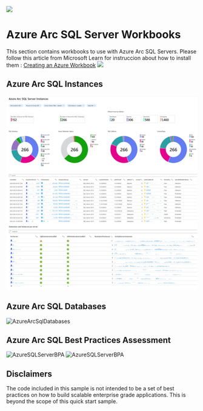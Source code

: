 ![](../../../../media/solutions-microsoft-logo-small.png)

# Azure Arc SQL Server Workbooks
This section contains workbooks to use with Azure Arc SQL Servers. Please follow this article from Microsoft Learn for instruccion about how to install them :
[Creating an Azure Workbook](https://learn.microsoft.com/en-us/azure/azure-monitor/visualize/workbooks-create-workbook#create-a-new-azure-workbook)
![](./img/Dashboard.png)

## Azure Arc SQL Instances

![AzureSqlServerInstances](img/AzureSqlServerInstances1.png)
![](img/AzureSqlServerInstances2.png)

## Azure Arc SQL Databases
![AzureArcSqlDatabases](img/AzureArcSqlDatabases.png)


## Azure Arc SQL Best Practices Assessment
![AzureSQLServerBPA](img/AzureSqlServerBPAa.png)
![AzureSQLServerBPA](img/AzureSqlServerBPAb.png)


## Disclaimers
The code included in this sample is not intended to be a set of best practices on how to build scalable enterprise grade applications. This is beyond the scope of this quick start sample.
